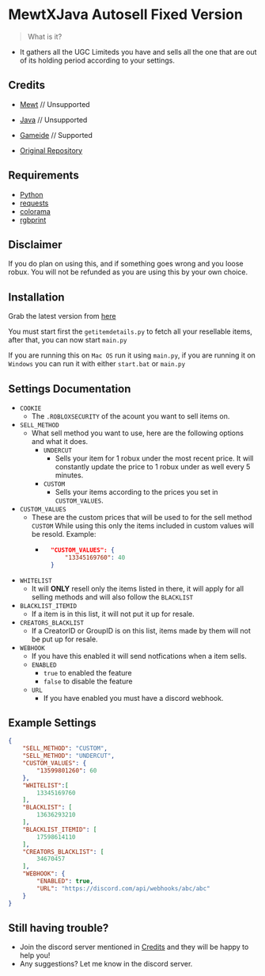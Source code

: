 # MewtXJava Autosell Fixed Version

> What is it?
- It gathers all the UGC Limiteds you have and sells all the one that are out of its holding period according to your settings.

## Credits 
- [Mewt](https://discord.gg/mewt) // Unsupported
- [Java](https://discord.gg/javaw) // Unsupported
- [Gameide](https://discord.gg/vAENGUKjVe) // Supported

- [Original Repository](https://github.com/workframes/mewtxjava-autosell)

## Requirements
- [Python](https://www.python.org/downloads/)
- [requests](https://pypi.org/project/requests/)
- [colorama](https://pypi.org/project/colorama/)
- [rgbprint](https://pypi.org/project/rgbprint/)

## Disclaimer
If you do plan on using this, and if something goes wrong and you loose robux. You will not be refunded as you are using this by your own choice.

## Installation
Grab the latest version from [here](https://github.com/Gameide/mewtxjava-autosell-fixed/releases)

You must start first the `getitemdetails.py` to fetch all your resellable items, after that, you can now start `main.py`

If you are running this on `Mac OS` run it using `main.py`, if you are running it on `Windows` you can run it with either `start.bat` or `main.py`

## Settings Documentation
- `COOKIE`
    * The `.ROBLOXSECURITY` of the acount you want to sell items on.
- `SELL_METHOD`
    * What sell method you want to use, here are the following options and what it does.
        * `UNDERCUT`
            * Sells your item for 1 robux under the most recent price. It will constantly update the price to 1 robux under as well every 5 minutes.
        * `CUSTOM`
            * Sells your items according to the prices you set in `CUSTOM_VALUES`. 
- `CUSTOM_VALUES`
    * These are the custom prices that will be used to for the sell method `CUSTOM` While using this only the items included in custom values will be resold. Example:
        * ```json
            "CUSTOM_VALUES": {
                "13345169760": 40
            }
            ```
- `WHITELIST`
    * It will **ONLY** resell only the items listed in there, it will apply for all selling methods and will also follow the `BLACKLIST`
- `BLACKLIST_ITEMID` 
    * If a item is in this list, it will not put it up for resale.
- `CREATORS_BLACKLIST`
    * If a CreatorID or GroupID is on this list, items made by them will not be put up for resale.
- `WEBHOOK`
    * If you have this enabled it will send notfications when a item sells.
    - `ENABLED`
        * `true` to enabled the feature
        * `false` to disable the feature
    - `URL`
        * If you have enabled you must have a discord webhook.
## Example Settings
```json
{
    "SELL_METHOD": "CUSTOM",
    "SELL_METHOD": "UNDERCUT",
    "CUSTOM_VALUES": {
        "13599801260": 60
    },
    "WHITELIST":[
        13345169760
    ],
    "BLACKLIST": [
        13636293210
    ],
    "BLACKLIST_ITEMID": [
        17598614110
    ],
    "CREATORS_BLACKLIST": [
        34670457
    ],
    "WEBHOOK": {
        "ENABLED": true,
        "URL": "https://discord.com/api/webhooks/abc/abc"
    }
}
```

## Still having trouble? 
* Join the discord server mentioned in [Credits](https://github.com/Gameide/mewtxjava-autosell-fixed#credits) and they will be happy to help you!
* Any suggestions? Let me know in the discord server.
